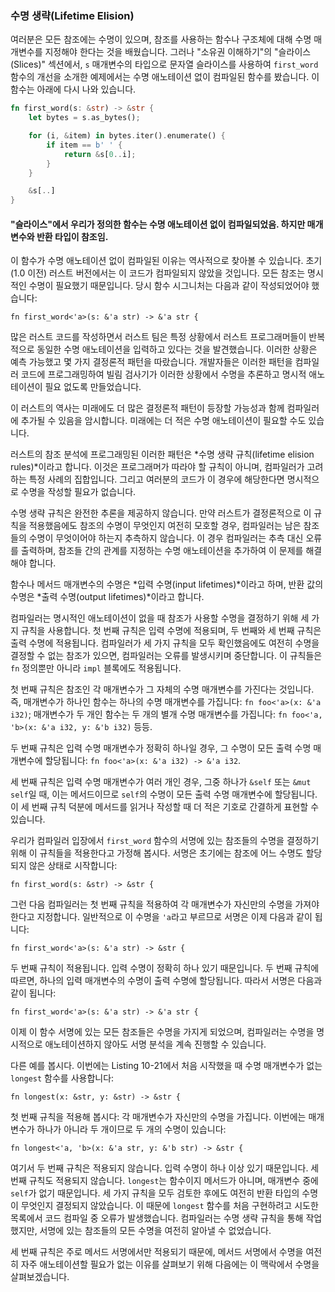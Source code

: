 ### 수명 생략(Lifetime Elision)

여러분은 모든 참조에는 수명이 있으며, 참조를 사용하는 함수나 구조체에 대해 수명 매개변수를 지정해야 한다는 것을 배웠습니다. 그러나 "소유권 이해하기"의 "슬라이스(Slices)" 섹션에서, `s` 매개변수의 타입으로 문자열 슬라이스를 사용하여 `first_word` 함수의 개선을 소개한 예제에서는 수명 애노테이션 없이 컴파일된 함수를 봤습니다. 이 함수는 아래에 다시 나와 있습니다.

```rust
fn first_word(s: &str) -> &str {
    let bytes = s.as_bytes();

    for (i, &item) in bytes.iter().enumerate() {
        if item == b' ' {
            return &s[0..i];
        }
    }

    &s[..]
}
```

#### "슬라이스"에서 우리가 정의한 함수는 수명 애노테이션 없이 컴파일되었음. 하지만 매개변수와 반환 타입이 참조임.

이 함수가 수명 애노테이션 없이 컴파일된 이유는 역사적으로 찾아볼 수 있습니다. 초기(1.0 이전) 러스트 버전에서는 이 코드가 컴파일되지 않았을 것입니다. 모든 참조는 명시적인 수명이 필요했기 때문입니다. 당시 함수 시그니처는 다음과 같이 작성되었어야 했습니다:

```rust,ignore
fn first_word<'a>(s: &'a str) -> &'a str {
```

많은 러스트 코드를 작성하면서 러스트 팀은 특정 상황에서 러스트 프로그래머들이 반복적으로 동일한 수명 애노테이션을 입력하고 있다는 것을 발견했습니다. 이러한 상황은 예측 가능했고 몇 가지 결정론적 패턴을 따랐습니다. 개발자들은 이러한 패턴을 컴파일러 코드에 프로그래밍하여 빌림 검사기가 이러한 상황에서 수명을 추론하고 명시적 애노테이션이 필요 없도록 만들었습니다.

이 러스트의 역사는 미래에도 더 많은 결정론적 패턴이 등장할 가능성과 함께 컴파일러에 추가될 수 있음을 암시합니다. 미래에는 더 적은 수명 애노테이션이 필요할 수도 있습니다.

러스트의 참조 분석에 프로그래밍된 이러한 패턴은 *수명 생략 규칙(lifetime elision rules)*이라고 합니다. 이것은 프로그래머가 따라야 할 규칙이 아니며, 컴파일러가 고려하는 특정 사례의 집합입니다. 그리고 여러분의 코드가 이 경우에 해당한다면 명시적으로 수명을 작성할 필요가 없습니다.

수명 생략 규칙은 완전한 추론을 제공하지 않습니다. 만약 러스트가 결정론적으로 이 규칙을 적용했음에도 참조의 수명이 무엇인지 여전히 모호할 경우, 컴파일러는 남은 참조들의 수명이 무엇이어야 하는지 추측하지 않습니다. 이 경우 컴파일러는 추측 대신 오류를 출력하며, 참조들 간의 관계를 지정하는 수명 애노테이션을 추가하여 이 문제를 해결해야 합니다.

함수나 메서드 매개변수의 수명은 *입력 수명(input lifetimes)*이라고 하며, 반환 값의 수명은 *출력 수명(output lifetimes)*이라고 합니다.

컴파일러는 명시적인 애노테이션이 없을 때 참조가 사용할 수명을 결정하기 위해 세 가지 규칙을 사용합니다. 첫 번째 규칙은 입력 수명에 적용되며, 두 번째와 세 번째 규칙은 출력 수명에 적용됩니다. 컴파일러가 세 가지 규칙을 모두 확인했음에도 여전히 수명을 결정할 수 없는 참조가 있으면, 컴파일러는 오류를 발생시키며 중단합니다. 이 규칙들은 `fn` 정의뿐만 아니라 `impl` 블록에도 적용됩니다.

첫 번째 규칙은 참조인 각 매개변수가 그 자체의 수명 매개변수를 가진다는 것입니다. 즉, 매개변수가 하나인 함수는 하나의 수명 매개변수를 가집니다: `fn foo<'a>(x: &'a i32)`; 매개변수가 두 개인 함수는 두 개의 별개 수명 매개변수를 가집니다: `fn foo<'a, 'b>(x: &'a i32, y: &'b i32)` 등등.

두 번째 규칙은 입력 수명 매개변수가 정확히 하나일 경우, 그 수명이 모든 출력 수명 매개변수에 할당됩니다: `fn foo<'a>(x: &'a i32) -> &'a i32`.

세 번째 규칙은 입력 수명 매개변수가 여러 개인 경우, 그중 하나가 `&self` 또는 `&mut self`일 때, 이는 메서드이므로 `self`의 수명이 모든 출력 수명 매개변수에 할당됩니다. 이 세 번째 규칙 덕분에 메서드를 읽거나 작성할 때 더 적은 기호로 간결하게 표현할 수 있습니다.

우리가 컴파일러 입장에서 `first_word` 함수의 서명에 있는 참조들의 수명을 결정하기 위해 이 규칙들을 적용한다고 가정해 봅시다. 서명은 초기에는 참조에 어느 수명도 할당되지 않은 상태로 시작합니다:

```rust,ignore
fn first_word(s: &str) -> &str {
```

그런 다음 컴파일러는 첫 번째 규칙을 적용하여 각 매개변수가 자신만의 수명을 가져야 한다고 지정합니다. 일반적으로 이 수명을 `'a`라고 부르므로 서명은 이제 다음과 같이 됩니다:

```rust,ignore
fn first_word<'a>(s: &'a str) -> &str {
```

두 번째 규칙이 적용됩니다. 입력 수명이 정확히 하나 있기 때문입니다. 두 번째 규칙에 따르면, 하나의 입력 매개변수의 수명이 출력 수명에 할당됩니다. 따라서 서명은 다음과 같이 됩니다:

```rust,ignore
fn first_word<'a>(s: &'a str) -> &'a str {
```

이제 이 함수 서명에 있는 모든 참조들은 수명을 가지게 되었으며, 컴파일러는 수명을 명시적으로 애노테이션하지 않아도 서명 분석을 계속 진행할 수 있습니다.

다른 예를 봅시다. 이번에는 Listing 10-21에서 처음 시작했을 때 수명 매개변수가 없는 `longest` 함수를 사용합니다:

```rust,ignore
fn longest(x: &str, y: &str) -> &str {
```

첫 번째 규칙을 적용해 봅시다: 각 매개변수가 자신만의 수명을 가집니다. 이번에는 매개변수가 하나가 아니라 두 개이므로 두 개의 수명이 있습니다:

```rust,ignore
fn longest<'a, 'b>(x: &'a str, y: &'b str) -> &str {
```

여기서 두 번째 규칙은 적용되지 않습니다. 입력 수명이 하나 이상 있기 때문입니다. 세 번째 규칙도 적용되지 않습니다. `longest`는 함수이지 메서드가 아니며, 매개변수 중에 `self`가 없기 때문입니다. 세 가지 규칙을 모두 검토한 후에도 여전히 반환 타입의 수명이 무엇인지 결정되지 않았습니다. 이 때문에 `longest` 함수를 처음 구현하려고 시도한 목록에서 코드 컴파일 중 오류가 발생했습니다. 컴파일러는 수명 생략 규칙을 통해 작업했지만, 서명에 있는 참조들의 모든 수명을 여전히 알아낼 수 없었습니다.

세 번째 규칙은 주로 메서드 서명에서만 적용되기 때문에, 메서드 서명에서 수명을 여전히 자주 애노테이션할 필요가 없는 이유를 살펴보기 위해 다음에는 이 맥락에서 수명을 살펴보겠습니다.